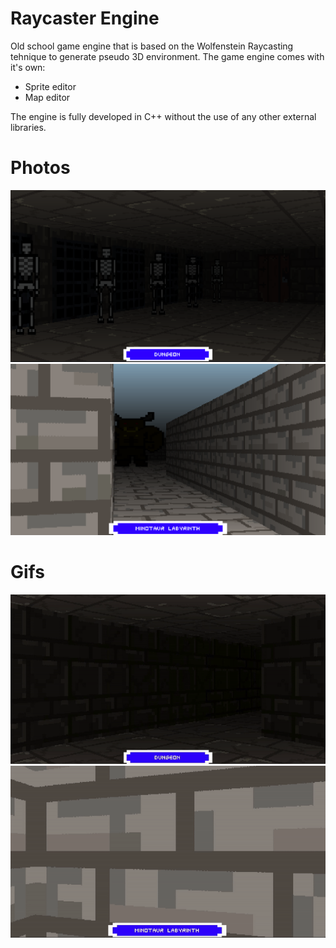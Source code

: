 # Raycaster Engine
Old school game engine that is based on the Wolfenstein Raycasting tehnique to generate pseudo 3D environment. The game engine comes with it's own:
- Sprite editor
- Map editor

The engine is fully developed in C++ without the use of any other external libraries.

# Photos
![dungeon](Media/dungeon.png)
![labyrinth](Media/labyrinth.png)

# Gifs
![dungeongif](Media/dungeon.gif)
![labyrinthgif](Media/labyrinth.gif)
